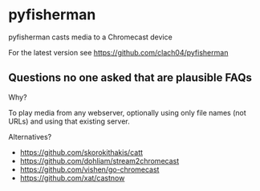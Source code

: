 # pyfisherman

pyfisherman casts media to a Chromecast device

For the latest version see https://github.com/clach04/pyfisherman

## Questions no one asked that are plausible FAQs

Why?

To play media from any webserver, optionally using only file names (not URLs) and using that existing server.

Alternatives?

  * https://github.com/skorokithakis/catt
  * https://github.com/dohliam/stream2chromecast
  * https://github.com/vishen/go-chromecast
  * https://github.com/xat/castnow

